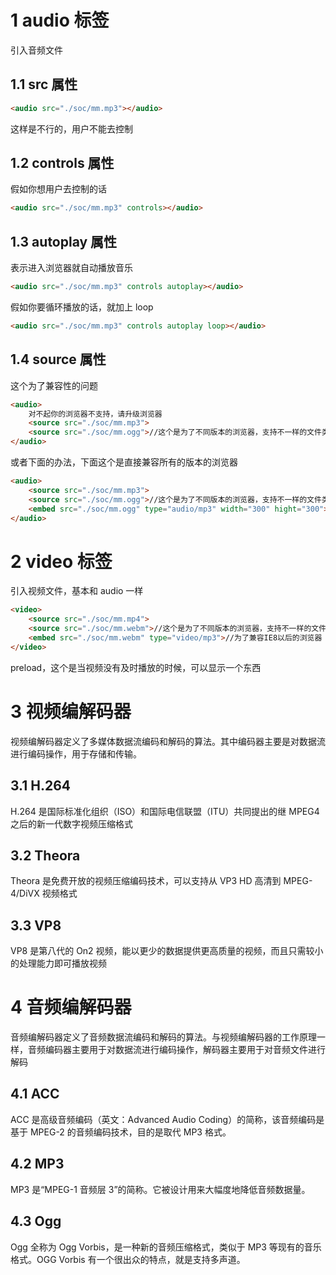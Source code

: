 # 1 audio 标签

引入音频文件

## 1.1 src 属性

```html
<audio src="./soc/mm.mp3"></audio>
```

这样是不行的，用户不能去控制

## 1.2 controls 属性

假如你想用户去控制的话

```html
<audio src="./soc/mm.mp3" controls></audio>
```

## 1.3 autoplay 属性

表示进入浏览器就自动播放音乐

```html
<audio src="./soc/mm.mp3" controls autoplay></audio>
```

假如你要循环播放的话，就加上 loop

```html
<audio src="./soc/mm.mp3" controls autoplay loop></audio>
```

## 1.4 source 属性

这个为了兼容性的问题

```html
<audio>
	对不起你的浏览器不支持，请升级浏览器
    <source src="./soc/mm.mp3">
    <source src="./soc/mm.ogg">//这个是为了不同版本的浏览器，支持不一样的文件类型
</audio>
```

或者下面的办法，下面这个是直接兼容所有的版本的浏览器

```html
<audio>
    <source src="./soc/mm.mp3">
    <source src="./soc/mm.ogg">//这个是为了不同版本的浏览器，支持不一样的文件类型
    <embed src="./soc/mm.ogg" type="audio/mp3" width="300" hight="300">
</audio>
```

# 2 video 标签

引入视频文件，基本和 audio 一样

```html
<video>
    <source src="./soc/mm.mp4">
    <source src="./soc/mm.webm">//这个是为了不同版本的浏览器，支持不一样的文件类型
    <embed src="./soc/mm.webm" type="video/mp3">//为了兼容IE8以后的浏览器
</video>
```

preload，这个是当视频没有及时播放的时候，可以显示一个东西

# 3 视频编解码器

视频编解码器定义了多媒体数据流编码和解码的算法。其中编码器主要是对数据流进行编码操作，用于存储和传输。

## 3.1 H.264

H.264 是国际标准化组织（ISO）和国际电信联盟（ITU）共同提出的继 MPEG4 之后的新一代数字视频压缩格式

## 3.2 Theora

Theora 是免费开放的视频压缩编码技术，可以支持从 VP3 HD 高清到 MPEG-4/DiVX 视频格式

## 3.3 VP8

VP8 是第八代的 On2 视频，能以更少的数据提供更高质量的视频，而且只需较小的处理能力即可播放视频

# 4 音频编解码器

音频编解码器定义了音频数据流编码和解码的算法。与视频编解码器的工作原理一样，音频编码器主要用于对数据流进行编码操作，解码器主要用于对音频文件进行解码

## 4.1 ACC

ACC 是高级音频编码（英文：Advanced Audio Coding）的简称，该音频编码是基于 MPEG-2 的音频编码技术，目的是取代 MP3 格式。

## 4.2 MP3

MP3 是“MPEG-1 音频层 3”的简称。它被设计用来大幅度地降低音频数据量。

## 4.3 Ogg

Ogg 全称为 Ogg Vorbis，是一种新的音频压缩格式，类似于 MP3 等现有的音乐格式。OGG Vorbis 有一个很出众的特点，就是支持多声道。
